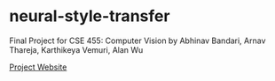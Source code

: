 # neural-style-transfer

Final Project for CSE 455: Computer Vision by Abhinav Bandari, Arnav Thareja, Karthikeya Vemuri, Alan Wu

[Project Website](https://abx393.github.io/CSE-455-Final-Project/)

